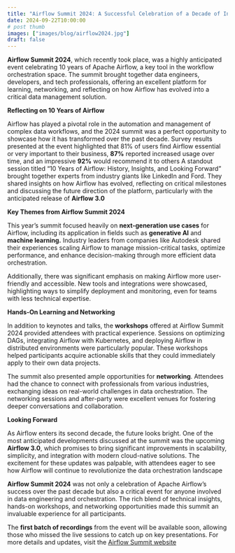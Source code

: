 ```yaml
---
title: "Airflow Summit 2024: A Successful Celebration of a Decade of Innovation"
date: 2024-09-22T10:00:00
# post thumb
images: ["images/blog/airflow2024.jpg"]
draft: false
---
```


**Airflow Summit 2024**, which recently took place, was a highly anticipated event celebrating 10 years of Apache Airflow, a key tool in the workflow orchestration space. The summit brought together data engineers, developers, and tech professionals, offering an excellent platform for learning, networking, and reflecting on how Airflow has evolved into a critical data management solution.


**Reflecting on 10 Years of Airflow**

Airflow has played a pivotal role in the automation and management of complex data workflows, and the 2024 summit was a perfect opportunity to showcase how it has transformed over the past decade. Survey results presented at the event highlighted that 81% of users find Airflow essential or very important to their business, **87%** reported increased usage over time, and an impressive **92%** would recommend it to others​
A standout session titled “10 Years of Airflow: History, Insights, and Looking Forward” brought together experts from industry giants like LinkedIn and Ford. They shared insights on how Airflow has evolved, reflecting on critical milestones and discussing the future direction of the platform, particularly with the anticipated release of **Airflow 3.0​**

**Key Themes from Airflow Summit 2024**

This year’s summit focused heavily on **next-generation use cases** for Airflow, including its application in fields such as **generative AI** and **machine learning.** Industry leaders from companies like Autodesk shared their experiences scaling Airflow to manage mission-critical tasks, optimize performance, and enhance decision-making through more efficient data orchestration.

Additionally, there was significant emphasis on making Airflow more user-friendly and accessible. New tools and integrations were showcased, highlighting ways to simplify deployment and monitoring, even for teams with less technical expertise.

**Hands-On Learning and Networking**

In addition to keynotes and talks, the **workshops** offered at Airflow Summit 2024 provided attendees with practical experience. Sessions on optimizing DAGs, integrating Airflow with Kubernetes, and deploying Airflow in distributed environments were particularly popular. These workshops helped participants acquire actionable skills that they could immediately apply to their own data projects.

The summit also presented ample opportunities for **networking**. Attendees had the chance to connect with professionals from various industries, exchanging ideas on real-world challenges in data orchestration. The networking sessions and after-party were excellent venues for fostering deeper conversations and collaboration.

**Looking Forward**

As Airflow enters its second decade, the future looks bright. One of the most anticipated developments discussed at the summit was the upcoming **Airflow 3.0**, which promises to bring significant improvements in scalability, simplicity, and integration with modern cloud-native solutions. The excitement for these updates was palpable, with attendees eager to see how Airflow will continue to revolutionize the data orchestration landscape​

**Airflow Summit 2024** was not only a celebration of Apache Airflow’s success over the past decade but also a critical event for anyone involved in data engineering and orchestration. The rich blend of technical insights, hands-on workshops, and networking opportunities made this summit an invaluable experience for all participants.

The **first batch of recordings** from the event will be available soon, allowing those who missed the live sessions to catch up on key presentations. For more details and updates, visit the [Airflow Summit website](https://airflowsummit.org/)​
